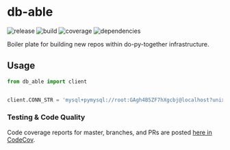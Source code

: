 # db-able
![release](https://img.shields.io/github/package-json/v/timdaviss/db-able?label=release&logo=release&style=flat-square)
![build](https://img.shields.io/github/workflow/status/timdaviss/db-able/test?style=flat-square)
![coverage](https://img.shields.io/codecov/c/github/timdaviss/db-able?style=flat-square)
![dependencies](https://img.shields.io/librariesio/release/pypi/db-able?style=flat-square)

Boiler plate for building new repos within do-py-together infrastructure.

## Usage
```python
from db_able import client


client.CONN_STR = 'mysql+pymysql://root:GAgh4B5ZF7hXgcbj@localhost?unix_socket=/tmp/mysql.sock'
```

### Testing & Code Quality
Code coverage reports for master, branches, and PRs 
are posted [here in CodeCov](https://codecov.io/gh/timdaviss/db-able).
